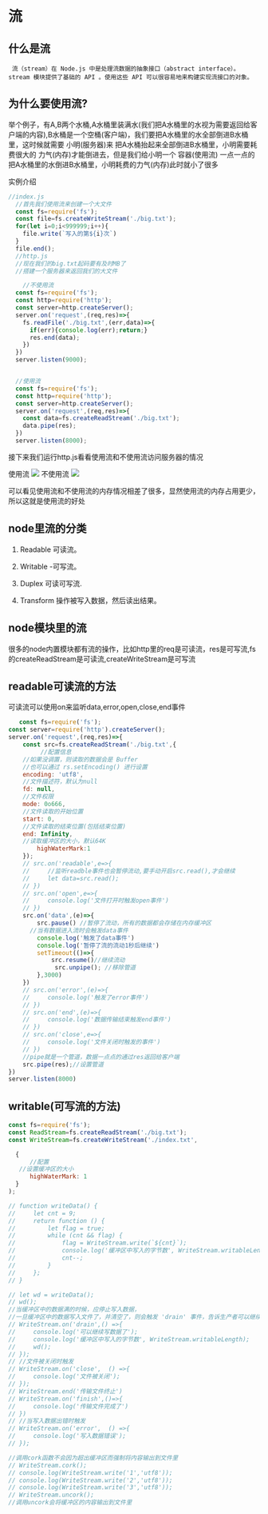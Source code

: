 # 流
 ## 什么是流
     流（stream）在 Node.js 中是处理流数据的抽象接口（abstract interface）。 stream 模块提供了基础的 API 。使用这些 API 可以很容易地来构建实现流接口的对象。
## 为什么要使用流?
   举个例子，有A,B两个水桶,A水桶里装满水(我们把A水桶里的水视为需要返回给客户端的内容),B水桶是一个空桶(客户端)，我们要把A水桶里的水全部倒进B水桶里，这时候就需要 小明(服务器)来 把A水桶抬起来全部倒进B水桶里，小明需要耗费很大的 力气(内存)才能倒进去，但是我们给小明一个 容器(使用流) 一点一点的把A水桶里的水倒进B水桶里，小明耗费的力气(内存)此时就小了很多

  实例介绍

```JavaScript
//index.js
  //首先我们使用流来创建一个大文件
  const fs=require('fs');
  const file=fs.createWriteStream('./big.txt');
  for(let i=0;i<999999;i++){
    file.write(`写入的第${i}次`)
  }
  file.end();
  //http.js
  //现在我们的big.txt起码要有及时MB了
  //搭建一个服务器来返回我们的大文件

    //不使用流
  const fs=require('fs');
  const http=require('http');
  const server=http.createServer();
  server.on('request',(req,res)=>{
    fs.readFile('./big.txt',(err,data)=>{
      if(err){console.log(err);return;}
      res.end(data);
    })
  })
  server.listen(9000);


  //使用流
  const fs=require('fs');
  const http=require('http');
  const server=http.createServer();
  server.on('request',(req,res)=>{
    const data=fs.createReadStream('./big.txt');
    data.pipe(res);
  })
  server.listen(8000);
```

  接下来我们运行http.js看看使用流和不使用流访问服务器的情况

使用流
<img src='./01.png' />
不使用流
<img src='./02.png'>

可以看见使用流和不使用流的内存情况相差了很多，显然使用流的内存占用更少，所以这就是使用流的好处


## node里流的分类

 1. Readable  可读流。

 2. Writable -可写流。

 3. Duplex 可读可写流.

 4. Transform  操作被写入数据，然后读出结果。

## node模块里的流
  很多的node内置模块都有流的操作，比如http里的req是可读流，res是可写流,fs的createReadStream是可读流,createWriteStream是可写流

## readable可读流的方法
  可读流可以使用on来监听data,error,open,close,end事件
```JavaScript
   const fs=require('fs');
const server=require('http').createServer();
server.on('request',(req,res)=>{
    const src=fs.createReadStream('./big.txt',{
         //配置信息
    //如果没调置，则读取的数据会是 Buffer
    //也可以通过 rs.setEncoding() 进行设置
    encoding: 'utf8',
    //文件描述符，默认为null
    fd: null,
    //文件权限
    mode: 0o666,
    //文件读取的开始位置
    start: 0,
    //文件读取的结束位置(包括结束位置)
    end: Infinity,
    //读取缓冲区的大小，默认64K
        highWaterMark:1 
    });
    // src.on('readable',e=>{
    //     //监听readble事件也会暂停流动,要手动开启src.read(),才会继续
    //     let data=src.read();
    // })
    // src.on('open',e=>{
    //     console.log('文件打开时触发open事件')
    // })
    src.on('data',(e)=>{
        src.pause() //暂停了流动，所有的数据都会存储在内存缓冲区
      //当有数据进入流时会触发data事件
        console.log('触发了data事件')
        console.log('暂停了流的流动1秒后继续')
        setTimeout(()=>{
            src.resume()//继续流动
             src.unpipe(); //移除管道
        },3000)
    })
    // src.on('error',(e)=>{
    //     console.log('触发了error事件')
    // })
    // src.on('end',(e)=>{
    //     console.log('数据传输结束触发end事件')
    // })
    // src.on('close',e=>{
    //     console.log('文件关闭时触发的事件')
    // })
    //pipe就是一个管道，数据一点点的通过res返回给客户端
    src.pipe(res);//设置管道
})
server.listen(8000)
```

## writable(可写流的方法)
  ```JavaScript
  const fs=require('fs');
const ReadStream=fs.createReadStream('./big.txt');
const WriteStream=fs.createWriteStream('./index.txt',

    {
        //配置
     //设置缓冲区的大小
        highWaterMark: 1
    }
);

// function writeData() {
//     let cnt = 9;
//     return function () {
//         let flag = true;
//         while (cnt && flag) {
//             flag = WriteStream.write(`${cnt}`);
//             console.log('缓冲区中写入的字节数', WriteStream.writableLength);
//             cnt--;
//         }
//     };
// }
 
// let wd = writeData();
// wd();
//当缓冲区中的数据满的时候，应停止写入数据，
//一旦缓冲区中的数据写入文件了，并清空了，则会触发 'drain' 事件，告诉生产者可以继续写数据了。
// WriteStream.on('drain',() =>{
//     console.log('可以继续写数据了');
//     console.log('缓冲区中写入的字节数', WriteStream.writableLength);
//     wd();
// });
// //文件被关闭时触发
// WriteStream.on('close',  () =>{
//     console.log('文件被关闭');
// });
// WriteStream.end('传输文件终止')
// WriteStream.on('finish',()=>{
//     console.log('传输文件完成了')
// })
// //当写入数据出错时触发
// WriteStream.on('error',  () =>{
//     console.log('写入数据错误');
// });

//调用cork函数不会因为超出缓冲区而强制将内容输出到文件里
// WriteStream.cork();
// console.log(WriteStream.write('1','utf8'));
// console.log(WriteStream.write('2','utf8'));
// console.log(WriteStream.write('3','utf8'));
// WriteStream.uncork();
//调用uncork会将缓冲区的内容输出到文件里


  ```
   
